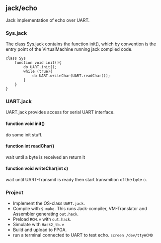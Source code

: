 ## jack/echo

Jack implementation of echo over UART.

### Sys.jack
The class Sys.jack contains the function init(), which by convention is the entry point of the VirtualMachine running jack compiled code.
```
class Sys
	function void init(){
		do UART.init();
		while (true){
			do UART.writeChar(UART.readChar());
		}
	}
}

```

### UART.jack
UART.jack provides access for serial UART interface.
#### function void init()
do some init stuff.
#### function int readChar()
wait until a byte is received an return it
#### function void writeChar(int c)
wait until UART-Transmit is ready then start transmition of the byte c.

### Project
* Implement the OS-class `UART.jack`.
* Compile with `$ make`. This runs Jack-compiler, VM-Translator and Assembler generating `out.hack`.
* Preload `ROM.v` with `out.hack`.
* Simulate with `Hack2_tb.v`
* Build and upload to FPGA.
* run a terminal connected to UART to test echo.
`screen /dev/ttyACM0`
